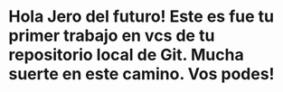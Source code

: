 # Hola Jero del futuro! Este es fue tu primer trabajo en vcs de tu repositorio local de Git. Mucha suerte en este camino. Vos podes!
